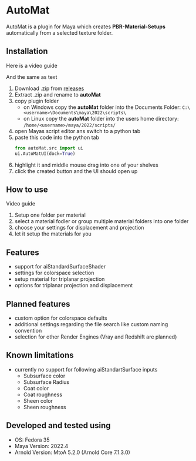 # AutoMat
AutoMat is a plugin for Maya which creates __PBR-Material-Setups__ automatically from a selected texture folder.

## Installation
Here is a video guide

And the same as text
1. Download .zip from [releases](https://github.com/philnewm/autoMat/releases/latest)
2. Extract .zip and rename to __autoMat__ 
3. copy plugin folder
   + on Windows copy the __autoMat__ folder into the Documents Folder: `C:\<username>\Documents\maya\2022\scripts\`
   + on Linux copy the __autoMat__ folder into the users home directory: `/home/<username>/maya/2022/scripts/`
4. open Mayas script editor ans switch to a python tab
5. paste this code into the python tab
   ```python
   from autoMat.src import ui
   ui.AutoMatUI(dock=True)
   ```
6. highlight it and middle mouse drag into one of your shelves
7. click the created button and the UI should open up

## How to use
Video guide

1. Setup one folder per material
2. select a material fodler or group multiple material folders into one folder
3. choose your settings for displacement and projection
4. let it setup the materials for you

## Features
+ support for aiStandardSurfaceShader
+ settings for colorspace selection 
+ setup material for triplanar projection
+ options for triplanar projection and displacement

## Planned features
+ custom option for colorspace defaults
+ additional settings regarding the file search like custom naming convention
+ selection for other Render Engines (Vray and Redshift are planned)

## Known limitations
+ currently no support for following aiStandartSurface inputs
   + Subsurface color
   + Subsurface Radius
   + Coat color
   + Coat roughness
   + Sheen color
   + Sheen roughness

## Developed and tested using
+ OS: Fedora 35
+ Maya Version: 2022.4
+ Arnold Version: MtoA 5.2.0 (Arnold Core 7.1.3.0) 
